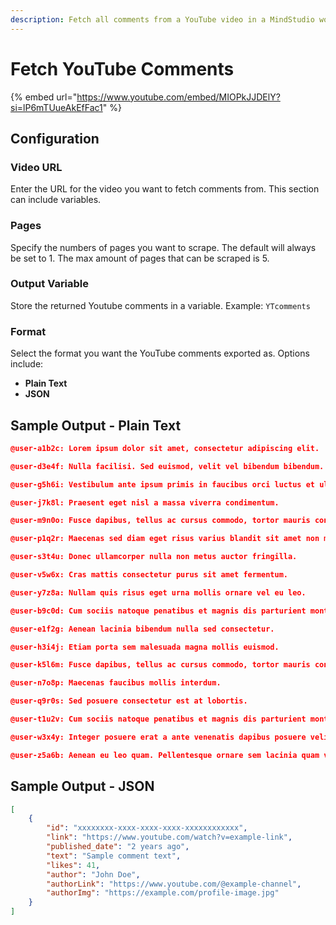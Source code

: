 ```yaml
---
description: Fetch all comments from a YouTube video in a MindStudio workflow
---
```


# Fetch YouTube Comments

{% embed url="https://www.youtube.com/embed/MIOPkJJDElY?si=lP6mTUueAkEfFac1" %}

## Configuration&#x20;

### Video URL

Enter the URL for the video you want to fetch comments from. This section can include variables.&#x20;

### Pages

Specify the numbers of pages you want to scrape. The default will always be set to 1. The max amount of pages that can be scraped is 5.

### Output Variable

Store the returned Youtube comments in a variable. Example: `YTcomments`

### Format&#x20;

Select the format you want the YouTube comments exported as. Options include:

* **Plain Text**&#x20;
* **JSON**&#x20;

## Sample Output - Plain Text

```json
@user-a1b2c: Lorem ipsum dolor sit amet, consectetur adipiscing elit.

@user-d3e4f: Nulla facilisi. Sed euismod, velit vel bibendum bibendum.

@user-g5h6i: Vestibulum ante ipsum primis in faucibus orci luctus et ultrices posuere cubilia curae.

@user-j7k8l: Praesent eget nisl a massa viverra condimentum.

@user-m9n0o: Fusce dapibus, tellus ac cursus commodo, tortor mauris condimentum nibh.

@user-p1q2r: Maecenas sed diam eget risus varius blandit sit amet non magna.

@user-s3t4u: Donec ullamcorper nulla non metus auctor fringilla.

@user-v5w6x: Cras mattis consectetur purus sit amet fermentum.

@user-y7z8a: Nullam quis risus eget urna mollis ornare vel eu leo.

@user-b9c0d: Cum sociis natoque penatibus et magnis dis parturient montes.

@user-e1f2g: Aenean lacinia bibendum nulla sed consectetur.

@user-h3i4j: Etiam porta sem malesuada magna mollis euismod.

@user-k5l6m: Fusce dapibus, tellus ac cursus commodo, tortor mauris condimentum nibh.

@user-n7o8p: Maecenas faucibus mollis interdum.

@user-q9r0s: Sed posuere consectetur est at lobortis.

@user-t1u2v: Cum sociis natoque penatibus et magnis dis parturient montes.

@user-w3x4y: Integer posuere erat a ante venenatis dapibus posuere velit aliquet.

@user-z5a6b: Aenean eu leo quam. Pellentesque ornare sem lacinia quam venenatis vestibulum.
```

## Sample Output - JSON

```json
[
    {
        "id": "xxxxxxxx-xxxx-xxxx-xxxx-xxxxxxxxxxxx",
        "link": "https://www.youtube.com/watch?v=example-link",
        "published_date": "2 years ago",
        "text": "Sample comment text",
        "likes": 41,
        "author": "John Doe",
        "authorLink": "https://www.youtube.com/@example-channel",
        "authorImg": "https://example.com/profile-image.jpg"
    }
]
```

